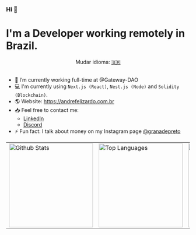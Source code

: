 ### Hi 👋

# I'm a Developer working remotely in Brazil.
<div align="center">Mudar idioma: <a href="https://github.com/andrefelizardo/andrefelizardo/blob/master/BR.md" target="_blank">🇧🇷</a></div>
<br />

- 🏢 I’m currently working full-time at @Gateway-DAO
- 💻 I'm currently using  `Next.js (React)`, `Nest.js (Node)` and `Solidity (Blockchain)`.
- 🌎 Website: https://andrefelizardo.com.br
- 📥 Feel free to contact me:
  - [LinkedIn](https://www.linkedin.com/in/andreluisfelizardo/)
  - [Discord](https://discordapp.com/users/694185364629487626)
- ⚡ Fun fact: I talk about money on my Instagram page [@granadepreto](https://www.instagram.com/granadepreto/)



<!-- TODO: Find an illustration -https://github.com/caduamorimm-dev/caduamorimm-dev/blob/main/US.md - https://github.com/wnqueiroz -->
<table>
    <tbody>
        <tr>
            <td><img alt="Github Stats" src="https://github-readme-stats.vercel.app/api?username=andrefelizardo&bg_color=15254000&title_color=007BFF&icon_color=808080&text_color=808080&&hide_border=true&show_icons=true&custom_title=GitHub%20Stats&include_all_commits=true&rank_icon=percentile&border_radius=0" height="230px"/></td>
            <td><img alt="Top Languages" src="https://github-readme-stats.vercel.app/api/top-langs/?username=andrefelizardo&bg_color=15254000&title_color=007BFF&icon_color=808080&text_color=808080&hide_border=true&show_icons=true&langs_count=6&border_radius=0&layout=compact" height="230px"/></td>
          <td><img src="https://streak-stats.demolab.com?user=andrefelizardo&hide_border=true&border_radius=0&date_format=j%2Fn%5B%2FY%5D&exclude_days=Sun%2CSat&card_width=0&background=15254000&ring=007BFF&currStreakLabel=808080&fire=007BFF&sideNums=808080&stroke=15254000&dates=808080&currStreakNum=007BFF&sideLabels=808080&excludeDaysLabel=15254000" alt="GitHub Streak" height="230px" /></td>
        </tr>
    </tbody>
</table>
<!-- <img width="400px" align="left" src="https://github-readme-stats.vercel.app/api/top-langs/?username=andrefelizardo&hide=html&layout=compact&theme=buefy" />   -->
<!-- <img width="495px" align="left" src="https://github-readme-stats.vercel.app/api?username=andrefelizardo&theme=buefy"/> -->
<!-- <img align="left" src="https://github-readme-streak-stats.herokuapp.com/?user=andrefelizardo&theme=radical" alt="andrefelizardo" /> -->
